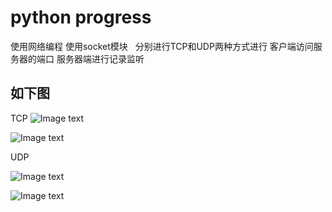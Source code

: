 # python progress
使用网络编程
使用socket模块  
分别进行TCP和UDP两种方式进行
客户端访问服务器的端口
服务器端进行记录监听

如下图
----------------
TCP
![Image text](https://github.com/naginoasukara/python-progress/blob/master/socket/socket1.png)

![Image text](https://github.com/naginoasukara/python-progress/blob/master/socket/socket2.png)

UDP

![Image text](https://github.com/naginoasukara/python-progress/blob/master/socket/udp1.png)

![Image text](https://github.com/naginoasukara/python-progress/blob/master/socket/udp2.png)
